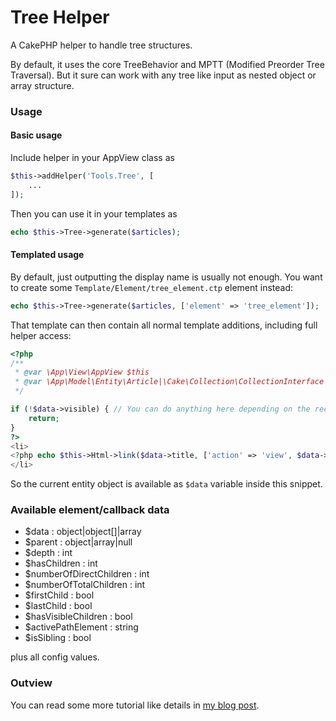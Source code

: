 # Tree Helper

A CakePHP helper to handle tree structures.

By default, it uses the core TreeBehavior and MPTT (Modified Preorder Tree Traversal).
But it sure can work with any tree like input as nested object or array structure.

### Usage

#### Basic usage
Include helper in your AppView class as
```php
$this->addHelper('Tools.Tree', [
	...
]);
```

Then you can use it in your templates as
```php
echo $this->Tree->generate($articles);
```

#### Templated usage
By default, just outputting the display name is usually not enough.
You want to create some `Template/Element/tree_element.ctp` element instead:

```php
echo $this->Tree->generate($articles, ['element' => 'tree_element']);
```

That template can then contain all normal template additions, including full helper access:

```php
<?php
/**
 * @var \App\View\AppView $this
 * @var \App\Model\Entity\Article|\Cake\Collection\CollectionInterface $data
 */

if (!$data->visible) { // You can do anything here depending on the record content
	return;
}
?>
<li>
<?php echo $this->Html->link($data->title, ['action' => 'view', $data->id]); ?>
</li>
```

So the current entity object is available as `$data` variable inside this snippet.

### Available element/callback data

- $data : object|object[]|array
- $parent : object|array|null
- $depth : int
- $hasChildren : int
- $numberOfDirectChildren : int
- $numberOfTotalChildren : int
- $firstChild : bool
- $lastChild : bool
- $hasVisibleChildren : bool
- $activePathElement : string
- $isSibling : bool

plus all config values. 

### Outview

You can read some more tutorial like details in [my blog post](http://www.dereuromark.de/2013/02/17/cakephp-and-tree-structures/).
